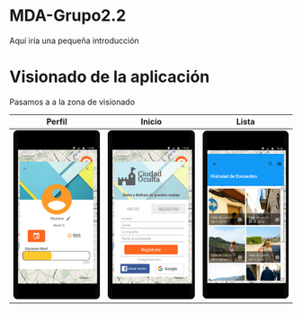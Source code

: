 # MDA-Grupo2.2
Aquí iría una pequeña introducción

# Visionado de la aplicación
Pasamos a a la zona de visionado

| Perfil | Inicio | Lista |
|--------|--------|--------|
|![Profile Screen](./screenshots/ProfileScreen_min.png) | ![Imagen](./screenshots/LoginInicioScreen_min.png) | ![Imagen](./screenshots/ListScreen_min.png) |


